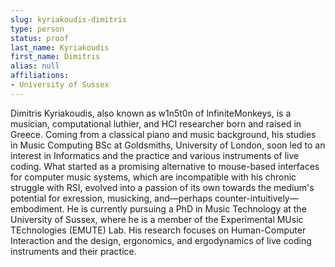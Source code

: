 ```yaml
---
slug: kyriakoudis-dimitris
type: person
status: proof
last_name: Kyriakoudis
first_name: Dimitris
alias: null
affiliations:
- University of Sussex
---
```


Dimitris Kyriakoudis, also known as w1n5t0n of lnfiniteMonkeys, is a musician, computational luthier, and HCI researcher born and raised in Greece. Coming from a classical piano and music background, his studies in Music Computing BSc at Goldsmiths, University of London, soon led to an interest in Informatics and the practice and various instruments of live coding. What started as a promising alternative to mouse-based interfaces for computer music systems, which are incompatible with his chronic struggle with RSI, evolved into a passion of its own towards the medium's potential for exression, musicking, and—perhaps counter-intuitively—embodiment. He is currently pursuing a PhD in Music Technology at the University of Sussex, where he is a member of the Experimental MUsic TEchnologies (EMUTE) Lab. His research focuses on Human-Computer Interaction and the design, ergonomics, and ergodynamics of live coding instruments and their practice.